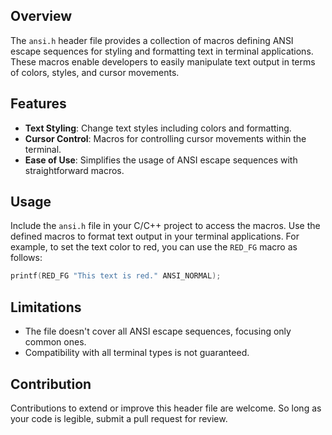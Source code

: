 ## Overview
The `ansi.h` header file provides a collection of macros defining ANSI escape sequences for styling and formatting text in terminal applications. These macros enable developers to easily manipulate text output in terms of colors, styles, and cursor movements.

## Features
- **Text Styling**: Change text styles including colors and formatting.
- **Cursor Control**: Macros for controlling cursor movements within the terminal.
- **Ease of Use**: Simplifies the usage of ANSI escape sequences with straightforward macros.

## Usage
Include the `ansi.h` file in your C/C++ project to access the macros. Use the defined macros to format text output in your terminal applications. For example, to set the text color to red, you can use the `RED_FG` macro as follows:
```c
printf(RED_FG "This text is red." ANSI_NORMAL);
```

## Limitations
- The file doesn't cover all ANSI escape sequences, focusing only common ones.
- Compatibility with all terminal types is not guaranteed.

## Contribution
Contributions to extend or improve this header file are welcome. So long as your code is legible, submit a pull request for review.
